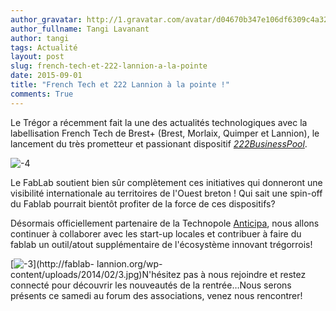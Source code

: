```yaml
---
author_gravatar: http://1.gravatar.com/avatar/d04670b347e106df6309c4a3235f00b9?s=96&d=mm&r=g
author_fullname: Tangi Lavanant
author: tangi
tags: Actualité
layout: post
slug: french-tech-et-222-lannion-a-la-pointe
date: 2015-09-01
title: "French Tech et 222 Lannion à la pointe !"
comments: True
---
```

Le Trégor a récemment fait la une des actualités technologiques avec la
labellisation French Tech de Brest+ (Brest, Morlaix, Quimper et Lannion), le
lancement du très prometteur et passionant dispositif
_[222BusinessPool](http://www.le222businesspool.com/)_.

![-4](https://static.fablab-lannion.org/4-300x198.jpg)

Le FabLab soutient bien sûr complètement ces initiatives qui donneront une
visibilité internationale au territoires de l'Ouest breton ! Qui sait une
spin-off du Fablab pourrait bientôt profiter de la force de ces dispositifs?

Désormais officiellement partenaire de la Technopole
[Anticipa](http://www.technopole-anticipa.com/index.php), nous allons
continuer à collaborer avec les start-up locales et contribuer à faire du
fablab un outil/atout supplémentaire de l'écosystème innovant trégorrois!

[![-3](https://static.fablab-lannion.org/3-300x198.jpg)](http://fablab-
lannion.org/wp-content/uploads/2014/02/3.jpg)N'hésitez pas à nous rejoindre et
restez connecté pour découvrir les nouveautés de la rentrée…Nous serons
présents ce samedi au forum des associations, venez nous rencontrer!




